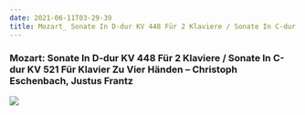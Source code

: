 ```yaml
---
date: 2021-06-11T03-29-39
title: Mozart_ Sonate In D-dur KV 448 Für 2 Klaviere / Sonate In C-dur KV 521 Für Klavier Zu Vier Händen – Christoph Eschenbach, Justus Frantz 
---
```

### Mozart: Sonate In D-dur KV 448 Für 2 Klaviere / Sonate In C-dur KV 521 Für Klavier Zu Vier Händen – Christoph Eschenbach, Justus Frantz 
[1]: https://www.discogs.com/release/4096269

[![](https://img.discogs.com/MmH6nR6PkAbyJmWFiAaMfPYTqMQ=/fit-in/600x594/filters:strip_icc():format(jpeg):mode_rgb():quality(90)/discogs-images/R-4096269-1482786171-1356.jpeg.jpg)][1]
